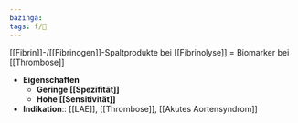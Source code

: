 ```yaml
---
bazinga: 
tags: f/🥼
---
```

[[Fibrin]]-/[[Fibrinogen]]-Spaltprodukte bei [[Fibrinolyse]] = Biomarker bei [[Thrombose]]
- **Eigenschaften**
	- **Geringe [[Spezifität]]**
	- **Hohe [[Sensitivität]]**
- **Indikation**:: [[LAE]], [[Thrombose]], [[Akutes Aortensyndrom]]
